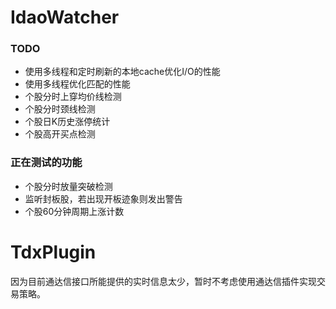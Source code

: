 # IdaoWatcher
### TODO
* 使用多线程和定时刷新的本地cache优化I/O的性能
* 使用多线程优化匹配的性能
* 个股分时上穿均价线检测
* 个股分时颈线检测
* 个股日K历史涨停统计
* 个股高开买点检测

### 正在测试的功能
* 个股分时放量突破检测
* 监听封板股，若出现开板迹象则发出警告
* 个股60分钟周期上涨计数


# TdxPlugin
因为目前通达信接口所能提供的实时信息太少，暂时不考虑使用通达信插件实现交易策略。
